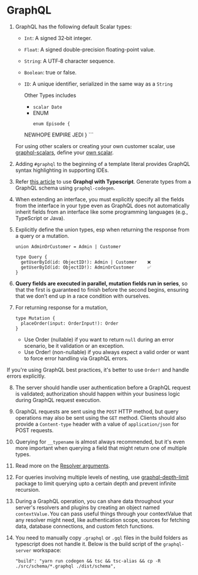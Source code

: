 # GraphQL

1.  GraphQL has the following default Scalar types:
    - `Int`: A signed 32‐bit integer.
    - `Float`: A signed double-precision floating-point value.
    - `String`: A UTF‐8 character sequence.
    - `Boolean`: true or false.
    - `ID`: A unique identifier, serialized in the same way as a `String`

		Other Types includes
		- `scalar Date`
		- ENUM
		  ```
		  enum Episode {
        NEWHOPE
        EMPIRE
        JEDI
      }
			```
    
    For using other scalers or creating your own customer scalar, use [graphql-scalars](https://the-guild.dev/graphql/scalars), define your [own scalar](https://www.apollographql.com/docs/apollo-server/schema/custom-scalars).  

2.  Adding `#graphql` to the beginning of a template literal provides GraphQL syntax highlighting in supporting IDEs.

3.  Refer [this article](https://www.apollographql.com/docs/apollo-server/workflow/generate-types) to use **Graphql with Typescript**. Generate types from a GraphQL schema using `graphql-codegen`.

4. When extending an interface, you must explicitly specify all the fields from the interface in your type even as GraphQL does not automatically inherit fields from an interface like some programming languages (e.g., TypeScript or Java).

5. Explicitly define the union types, esp when returning the response from a query or a mutation.

    ```
    union AdminOrCustomer = Admin | Customer

    type Query {
      getUserById(id: ObjectID!): Admin | Customer    ❌
      getUserById(id: ObjectID!): AdminOrCustomer     ✅
    }
    ```` 

6. **Query fields are executed in parallel, mutation fields run in series**, so that the first is guaranteed to finish before the second begins, ensuring that we don’t end up in a race condition with ourselves.

7.  For returning response for a mutation,

    ```
    type Mutation {
      placeOrder(input: OrderInput!): Order
    }
    ```

    - Use Order (nullable) if you want to return `null` during an error scenario, be it validation or an exception.
    - Use Order! (non-nullable) if you always expect a valid order or want to force error handling via GraphQL errors.

  If you're using GraphQL best practices, it's better to use `Order!` and handle errors explicitly.

8. The server should handle user authentication before a GraphQL request is validated; authorization should happen within your business logic during GraphQL request execution.

9. GraphQL requests are sent using the `POST` HTTP method, but query operations may also be sent using the `GET` method. Clients should also provide a `Content-type` header with a value of `application/json` for POST requests.

10. Querying for `__typename` is almost always recommended, but it's even more important when querying a field that might return one of multiple types.

11. Read more on the [Resolver arguments](https://www.apollographql.com/docs/apollo-server/data/resolvers#resolver-arguments).

12. For queries involving multiple levels of nesting, use [graphql-depth-limit](https://www.npmjs.com/package/graphql-depth-limit) package to limit querying upto a certain depth and prevent infinite recursion.

13. During a GraphQL operation, you can share data throughout your server's resolvers and plugins by creating an object named `contextValue.`You can pass useful things through your contextValue that any resolver might need, like authentication scope, sources for fetching data, database connections, and custom fetch functions.

14. You need to manually copy `.graphql` or `.gql` files in the build folders as typescript does not handle it. Below is the build script of the `graphql-server` workspace:

    ```
    "build": "yarn run codegen && tsc && tsc-alias && cp -R ./src/schema/*.graphql ./dist/schema",
    ```